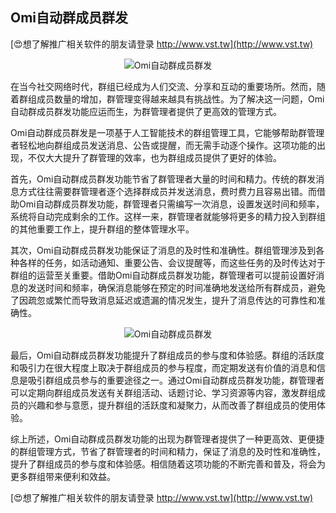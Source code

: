 ## **Omi自动群成员群发**

[😍想了解推广相关软件的朋友请登录 http://www.vst.tw](http://www.vst.tw)

 <center><img src="https://vst.tw/MP4/tuiguang/png/7.png" alt="Omi自动群成员群发"></center>

在当今社交网络时代，群组已经成为人们交流、分享和互动的重要场所。然而，随着群组成员数量的增加，群管理变得越来越具有挑战性。为了解决这一问题，Omi自动群成员群发功能应运而生，为群管理者提供了更高效的管理方式。

Omi自动群成员群发是一项基于人工智能技术的群组管理工具，它能够帮助群管理者轻松地向群组成员发送消息、公告或提醒，而无需手动逐个操作。这项功能的出现，不仅大大提升了群管理的效率，也为群组成员提供了更好的体验。

首先，Omi自动群成员群发功能节省了群管理者大量的时间和精力。传统的群发消息方式往往需要群管理者逐个选择群成员并发送消息，费时费力且容易出错。而借助Omi自动群成员群发功能，群管理者只需编写一次消息，设置发送时间和频率，系统将自动完成剩余的工作。这样一来，群管理者就能够将更多的精力投入到群组的其他重要工作上，提升群组的整体管理水平。

其次，Omi自动群成员群发功能保证了消息的及时性和准确性。群组管理涉及到各种各样的任务，如活动通知、重要公告、会议提醒等，而这些任务的及时传达对于群组的运营至关重要。借助Omi自动群成员群发功能，群管理者可以提前设置好消息的发送时间和频率，确保消息能够在预定的时间准确地发送给所有群成员，避免了因疏忽或繁忙而导致消息延迟或遗漏的情况发生，提升了消息传达的可靠性和准确性。

 <center><img src="https://vst.tw/MP4/tuiguang/png/1.png" alt="Omi自动群成员群发"></center>

最后，Omi自动群成员群发功能提升了群组成员的参与度和体验感。群组的活跃度和吸引力在很大程度上取决于群组成员的参与程度，而定期发送有价值的消息和信息是吸引群组成员参与的重要途径之一。通过Omi自动群成员群发功能，群管理者可以定期向群组成员发送有关群组活动、话题讨论、学习资源等内容，激发群组成员的兴趣和参与意愿，提升群组的活跃度和凝聚力，从而改善了群组成员的使用体验。

综上所述，Omi自动群成员群发功能的出现为群管理者提供了一种更高效、更便捷的群组管理方式，节省了群管理者的时间和精力，保证了消息的及时性和准确性，提升了群组成员的参与度和体验感。相信随着这项功能的不断完善和普及，将会为更多群组带来便利和效益。

[😍想了解推广相关软件的朋友请登录 http://www.vst.tw](http://www.vst.tw)



